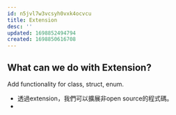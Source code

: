 ```yaml
---
id: n5jvl7w3vcsyh0vxk4ocvcu
title: Extension
desc: ''
updated: 1698852494794
created: 1698850616708
---
```


## What can we do with Extension?

Add functionality for class, struct, enum.

- 透過extension，我們可以擴展非open source的程式碼。
-